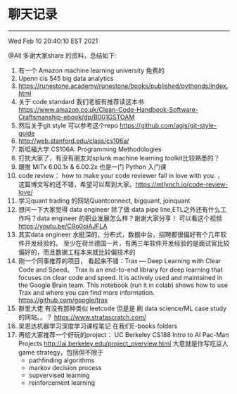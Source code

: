 # 聊天记录


---
Wed Feb 10 20:40:10 EST 2021

@All
多谢大家share 的资料，总结如下:
1. 有一个 Amazon machine learning university 免费的
2. Upenn cis 545 big data analytics
3. https://runestone.academy/runestone/books/published/pythonds/index.html
4. 关于 code standard 我们老板有推荐读这本书 https://www.amazon.co.uk/Clean-Code-Handbook-Software-Craftsmanship-ebook/dp/B001GSTOAM
5. 然后关于git style 可以参考这个repo https://github.com/agis/git-style-guide
6. http://web.stanford.edu/class/cs106a/
7. 斯坦福大学 CS106A: Programming Methodologies
8. 打扰大家了，有没有朋友对splunk machine learning toolkit比较熟悉的？
9. 跟推 MITx   6.00.1x & 6.00.2x  也是一门 Python 入门课
10. code review： how to make your code reviewer fall in love with you. ， 这篇博文写的还不错，希望可以帮到大家。https://mtlynch.io/code-review-love/
11. 学习quant trading 的网站Quantconnect,   bigquant,  joinquant
12. 想问一下大家觉得 data engineer 除了做 data pipe line,ETL之外还有什么工作吗？data engineer 的职业发展怎么样？谢谢大家分享！ 可以看这个视频 https://youtu.be/C9o0oiAJFLA
13. 其实data engineer 水挺深的，分布式，数据中台，招聘都很偏好有个几年软件开发经验的。 至少在荷兰德国一片，有两三年软件开发经验的是面试官比较偏好的，而且数据工程本来就比较偏技术的
14. 刚一个同事推荐的项目， 看起来不错：Trax — Deep Learning with Clear Code and Speed。 Trax is an end-to-end library for deep learning that focuses on clear code and speed. It is actively used and maintained in the Google Brain team. This notebook (run it in colab) shows how to use Trax and where you can find more information. https://github.com/google/trax
15. 群里大佬 有没有那种类似 leetcode 但是是 刷 data science/ML case study 的网站。。？  https://www.stratascratch.com/
16. 吴恩达机器学习深度学习课程笔记  在我们E-books folders 
17. 再给大家推荐一个好玩的project： 
    UC Berkeley CS188 Intro to AI
    Pac-Man Projects
    http://ai.berkeley.edu/project_overview.html
    大意就是你写吃豆人game strategy，包括但不限于
    - pathfinding algorithms
    - markov decision process
    - supvervised learning
    - reinforcement learning
    


